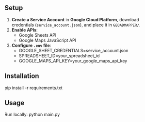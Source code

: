 ## Setup

1. **Create a Service Account** in **Google Cloud Platform**, download credentials (`service_account.json`), and place it in `GEOADMAPPER/`.
2. **Enable APIs**:
   - Google Sheets API
   - Google Maps JavaScript API
3. **Configure `.env` file**:
   - GOOGLE_SHEET_CREDENTIALS=service_account.json
   - SPREADSHEET_ID=your_spreadsheet_id
   - GOOGLE_MAPS_API_KEY=your_google_maps_api_key

## Installation

pip install -r requirements.txt

## Usage

Run locally:
python main.py
